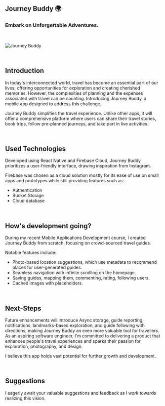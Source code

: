 ## Journey Buddy 🌍
### Embark on Unforgettable Adventures.

<br>

![Journey Buddy](https://github.com/TiagoValenteM/JourneyBuddy/assets/104844186/306bee59-c1b7-4d98-93c6-a67bc5bf5188)

<br>

## Introduction
In today's interconnected world, travel has become an essential part of our lives, offering opportunities for exploration and creating cherished memories. However, the complexities of planning and the expenses associated with travel can be daunting. Introducing Journey Buddy, a mobile app designed to address this challenge.

Journey Buddy simplifies the travel experience. Unlike other apps, it will offer a comprehensive platform where users can share their travel stories, book trips, follow pre-planned journeys, and take part in live activities.

<br>

## Used Technologies
Developed using React Native and Firebase Cloud, Journey Buddy prioritizes a user-friendly interface, drawing inspiration from Instagram.

Firebase was chosen as a cloud solution mostly for its ease of use on small apps and prototypes while still providing features such as:
- Authentication
- Bucket Storage
- Cloud database


<br>

## How's development going?
During my recent Mobile Applications Development course, I created Journey Buddy from scratch, focusing on crowd-sourced travel guides. 

Notable features include:
- Photo-based location suggestions, which use metadata to recommend places for user-generated guides. 
- Seamless navigation with infinite scrolling on the homepage.
- Saving guides, mapping them, commenting, rating, following users.
- Cached images with placeholders.

<br>

## Next-Steps
Future enhancements will introduce Async storage, guide reporting, notifications, landmarks-based exploration, and guide following with directions, making Journey Buddy an even more valuable tool for travellers. As an aspiring software engineer, I'm committed to delivering a product that enhances people's travel experiences and sparks their passion for exploration, photography, and design.

I believe this app holds vast potential for further growth and development.

<br>

## Suggestions
I eagerly await your valuable suggestions and feedback as I work towards realizing this vision.
